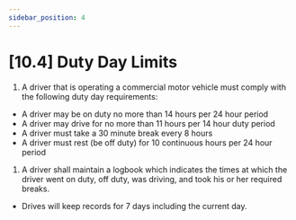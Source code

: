 ```yaml
---
sidebar_position: 4
---
```

# [10.4] Duty Day Limits

1. A driver that is operating a commercial motor vehicle must comply with the following duty day requirements:

- A driver may be on duty no more than 14 hours per 24 hour period
- A driver may drive for no more than 11 hours per 14 hour duty period
- A driver must take a 30 minute break every 8 hours
- A driver must rest (be off duty) for 10 continuous hours per 24 hour period

1. A driver shall maintain a logbook which indicates the times at which the driver went on duty, off duty, was driving, and took his or her required breaks.

- Drives will keep records for 7 days including the current day.